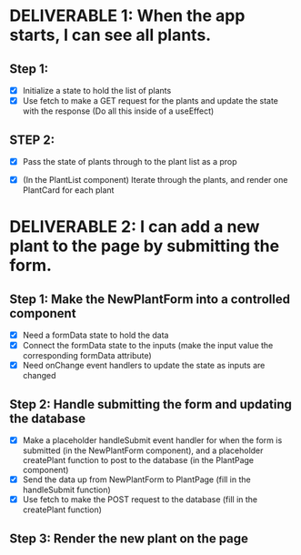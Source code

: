 # DELIVERABLE 1: When the app starts, I can see all plants.

## Step 1:
  - [x] Initialize a state to hold the list of plants
  - [x] Use fetch to make a GET request for the plants and update the state with the response
        (Do all this inside of a useEffect)
## STEP 2:
  - [x] Pass the state of plants through to the plant list as a prop
  - [x] (In the PlantList component) Iterate through the plants, and render one PlantCard for each plant


# DELIVERABLE 2: I can add a new plant to the page by submitting the form.

## Step 1: Make the NewPlantForm into a controlled component
  - [x] Need a formData state to hold the data
  - [x] Connect the formData state to the inputs (make the input value the corresponding formData attribute)
  - [x] Need onChange event handlers to update the state as inputs are changed

## Step 2: Handle submitting the form and updating the database
  - [x] Make a placeholder handleSubmit event handler for when the form is submitted (in the NewPlantForm component), and a placeholder createPlant function to post to the database (in the PlantPage component)
  - [x] Send the data up from NewPlantForm to PlantPage (fill in the handleSubmit function)
  - [x] Use fetch to make the POST request to the database (fill in the createPlant function)
## Step 3: Render the new plant on the page

